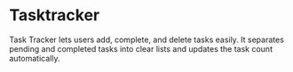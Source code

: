 # Tasktracker
Task Tracker lets users add, complete, and delete tasks easily. It separates pending and completed tasks into clear lists and updates the task count automatically.
